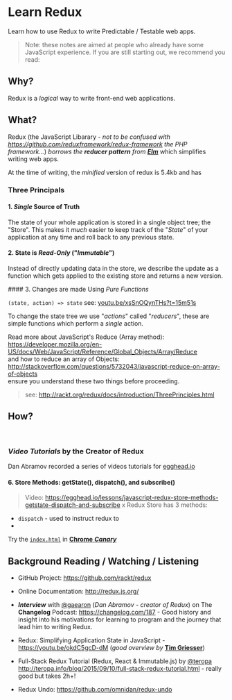 # Learn Redux

Learn how to use Redux to write Predictable / Testable web apps.

> Note: these notes are aimed at people who already have some JavaScript experience.
> If you are still starting out, we recommend you read:


## Why?

Redux is a *logical* way to write front-end web applications.

## What?

Redux (the JavaScript Libarary - *not to be confused with
  https://github.com/reduxframework/redux-framework the PHP framework...*) *borrows the* ***reducer pattern*** *from*
[***Elm***](https://github.com/evancz/elm-architecture-tutorial/)
which simplifies writing web apps.

At the time of writing, the *minified* version of redux is 5.4kb and has


### Three Principals

#### 1. *Single* Source of Truth

The state of your whole application is stored in a single object tree; the "Store".
This makes it *much* easier to keep track of the "*State*" of your application
at any time and roll back to any previous state.


#### 2. State is *Read-Only* ("*Immutable*")

Instead of directly updating data in the store, we describe the update
as a function which gets applied to the existing store and returns a new version.

#### 3. Changes are made Using *Pure Functions*

`(state, action) => state` see: [youtu.be/xsSnOQynTHs?t=15m51s](https://youtu.be/xsSnOQynTHs?t=15m51s)

To change the state tree we use "*actions*" called "*reducers*",
these are simple functions which perform a *single* action.

Read more about JavaScript's Reduce (Array method):
https://developer.mozilla.org/en-US/docs/Web/JavaScript/Reference/Global_Objects/Array/Reduce  
and how to reduce an array of Objects:
http://stackoverflow.com/questions/5732043/javascript-reduce-on-array-of-objects  
ensure you understand these two things before proceeding.

> see: http://rackt.org/redux/docs/introduction/ThreePrinciples.html

## How?

<br />

### *Video Tutorials* by the Creator of Redux

Dan Abramov recorded a series of videos tutorials for
[egghead.io](https://egghead.io/series/getting-started-with-redux)


#### 6. Store Methods: getState(), dispatch(), and subscribe()

> Video: https://egghead.io/lessons/javascript-redux-store-methods-getstate-dispatch-and-subscribe
x
Redux Store has 3 methods:

+ `dispatch` - used to instruct redux to
+


Try the [`index.html`]() in [**Chrome** ***Canary***](https://github.com/nelsonic/learn-redux/issues/5#issue-123923845)

## Background Reading / Watching / Listening

+ GitHub Project: https://github.com/rackt/redux
+ Online Documentation: http://redux.js.org/  
+ ***Interview*** with [@gaearon](https://github.com/gaearon) (*Dan Abramov - creator of Redux*)
on The **Changelog** Podcast: https://changelog.com/187 -
Good history and insight into his motivations for learning to program
and the journey that lead him to writing Redux.
+ Redux: Simplifying Application State in JavaScript -
https://youtu.be/okdC5gcD-dM (*good overview by* [**Tim Griesser**](https://github.com/tgriesser))
+ Full-Stack Redux Tutorial (Redux, React & Immutable.js) by
[@teropa](https://github.com/teropa)
http://teropa.info/blog/2015/09/10/full-stack-redux-tutorial.html - really good but takes 2h+!

+ Redux Undo: https://github.com/omnidan/redux-undo
